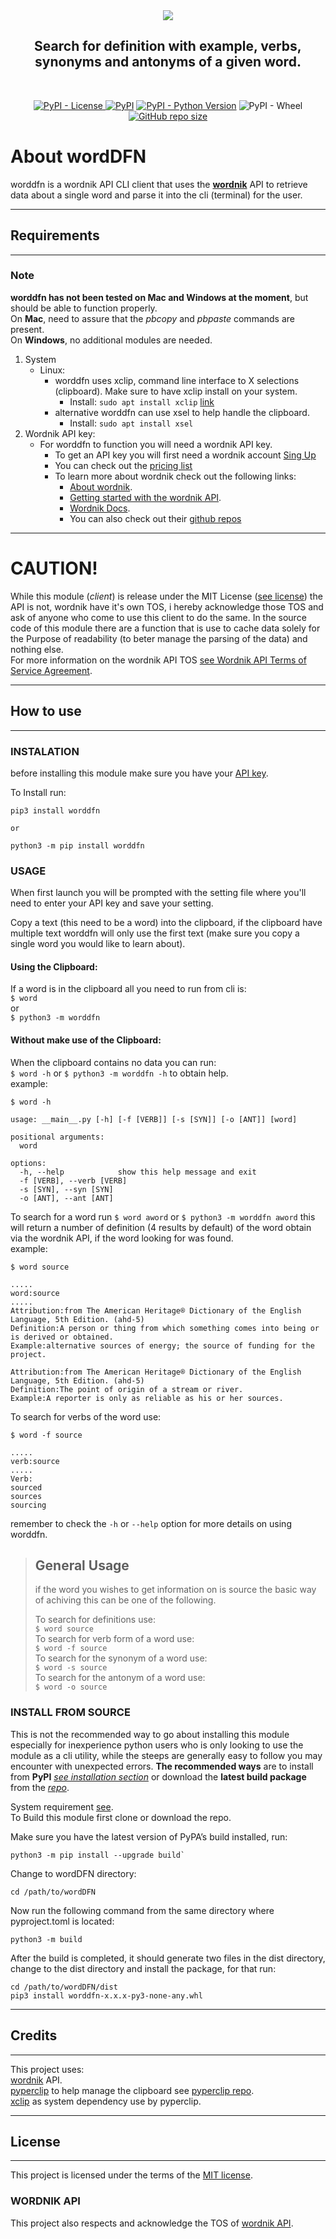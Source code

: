 <div align="center">
<img src= "https://github.com/SirX7/wordDFN/blob/main/images/logo/Color_logo-no_background_RM.png?raw=true" />

## Search for definition with example, verbs, synonyms and antonyms of a given word. 
<br/>  

[![PyPI - License](https://img.shields.io/pypi/l/worddfn?label=License&labelColor=2334&color=D058)
](https://pypi.org/project/worddfn/) [![PyPI](https://img.shields.io/pypi/v/worddfn?labelColor=2334&color=D058)](https://pypi.org/project/worddfn/) [![PyPI - Python Version](https://img.shields.io/pypi/pyversions/worddfn?labelColor=2334&color=D058)](https://pypi.org/project/worddfn/) ![PyPI - Wheel](https://img.shields.io/pypi/wheel/worddfn?labelColor=2334&color=D053) [![GitHub repo size](https://img.shields.io/github/repo-size/sirx7/worddfn?logo=github&label=Size&labelColor=2334&color=D058)](https://github.com/SirX7/wordDFN)



</div>  


# About wordDFN 
worddfn is a wordnik API CLI client that uses the **[wordnik](https://developer.wordnik.com/)** API to retrieve data about a single word and parse it into the cli (terminal) for the user.  

---

## Requirements  

---
### Note  
**worddfn has not been tested on Mac and Windows at the moment**, but should be able to function properly.  
On **Mac**, need to assure that the *pbcopy* and *pbpaste* commands are present.  
On **Windows**, no additional modules are needed.  

1. System
    - Linux:  
        - worddfn uses xclip, command line interface to X selections (clipboard). Make sure to have xclip install on your system.  
            - Install: `sudo apt install xclip` [link](https://github.com/astrand/xclip "xclip github page.")  
        - alternative worddfn can use xsel to help handle the clipboard.  
            - Install: `sudo apt install xsel`  
2. Wordnik API key:  
    - For worddfn to function you will need a wordnik API key.  
        - To get an API key you will first need a wordnik account [Sing Up](https://login.wordnik.com/login?state=hKFo2SB6TTk1ckxLSkRMbHhZXzVjSHR4QXpOVDVRdHRfcU5ER6FupWxvZ2luo3RpZNkgNkxmVXZiVVYySnFCVFA3cVJKMkZEbmprUkZsaW00QmqjY2lk2SBKTk9ob3FwdTZ1Szg0NDJkYjZJRGliaHRCQ2ZTZUZKYQ&client=JNOhoqpu6uK8442db6IDibhtBCfSeFJa&protocol=oauth2&errorMessage=We%27ve%20updated%20our%20login%20process!%20If%20you%20haven%27t%20yet%2C%20please%20use%20the%20%27don%27t%20remember%20your%20password%3F%27%20link%20below%20to%20create%20a%20new%20Wordnik%20password.&defaultDatabaseConnection=Wordnik-User-Prod&defaultDomain=https%3A%2F%2Fwww.wordnik.com&response_type=code&redirect_uri=https%3A%2F%2Fwww.wordnik.com%2Fcallback&scope=openid%20email%20profile)  
        - You can check out the [pricing list](https://developer.wordnik.com/pricing)  
        - To learn more about wordnik check out the following links:
            - [About wordnik](https://www.wordnik.com/about).  
            - [Getting started with the wordnik API](https://developer.wordnik.com/gettingstarted).  
            - [Wordnik Docs](https://developer.wordnik.com/docs).  
            - You can also check out their [github repos](https://github.com/wordnik)

---

# CAUTION!  
While this module (*client*) is release under the MIT License ([see license](#license)) the API is not, wordnik have it's own TOS, i hereby acknowledge those TOS and ask of anyone who come to use this client to do the same. In the source code of this module there are a function that is use to cache data solely for the Purpose of readability (to beter manage the parsing of the data) and nothing else.  
For more information on the wordnik API TOS [see Wordnik API Terms of Service Agreement](https://developer.wordnik.com/terms "TOS").  

---

## How to use  

---

### INSTALATION  
before installing this module make sure you have your [API key](#requirements).  

To Install run:

```
pip3 install worddfn  

or  

python3 -m pip install worddfn  

```  

### USAGE  
When first launch you will be prompted with the setting file where you'll need to enter your API key and save your setting.  

Copy a text (this need to be a word) into the clipboard, if the clipboard have multiple text worddfn will only use the first text (make sure you copy a single word you would like to learn about).  

#### Using the Clipboard:  
If a word is in the clipboard all you need to run from cli is:  
`$ word`  
or  
`$ python3 -m worddfn`  

#### Without make use of the Clipboard:  
When the clipboard contains no data you can run:  
`$ word -h` or `$ python3 -m worddfn -h` to obtain help.  
example:  

```
$ word -h  

usage: __main__.py [-h] [-f [VERB]] [-s [SYN]] [-o [ANT]] [word]  

positional arguments:  
  word  

options:  
  -h, --help            show this help message and exit  
  -f [VERB], --verb [VERB]  
  -s [SYN], --syn [SYN]  
  -o [ANT], --ant [ANT]  

```

To search for a word run `$ word aword` or `$ python3 -m worddfn aword` this will return a number of definition (4 results by default) of the word obtain via the wordnik API, if the word looking for was found.  
example:  

```
$ word source  

.....  
word:source  
.....  
Attribution:from The American Heritage® Dictionary of the English Language, 5th Edition. (ahd-5)
Definition:A person or thing from which something comes into being or is derived or obtained.
Example:alternative sources of energy; the source of funding for the project.  

Attribution:from The American Heritage® Dictionary of the English Language, 5th Edition. (ahd-5)
Definition:The point of origin of a stream or river.
Example:A reporter is only as reliable as his or her sources.  

```

To search for verbs of the word use:

```
$ word -f source  

.....  
verb:source  
.....  
Verb:  
sourced  
sources  
sourcing  

```

remember to check the `-h` or `--help` option for more details on using worddfn.  
  
> ## General Usage  
> if the word you wishes to get information on is source the basic way  
> of achiving this can be one of the following.  
>  
> To search for definitions use:  
> `$ word source`  
> To search for verb form of a word use:  
> `$ word -f source`  
> To search for the synonym of a word use:  
> `$ word -s source`  
> To search for the antonym of a word use:  
> `$ word -o source`  

### INSTALL FROM SOURCE  
This is not the recommended way to go about installing this module especially for inexperience python users who is only looking to use the module as a cli utility, while the steeps are generally easy to follow you may encounter with unexpected errors. **The recommended ways** are to install from **PyPI** *[ see installation section](#instalation)* or download the **latest build package** from the *[repo](# "worddfn repo")*.

System requirement [see](#requirements).  
To Build this module first clone or download the repo.  

Make sure you have the latest version of PyPA’s build installed, run:  
```
python3 -m pip install --upgrade build`
```
Change to wordDFN directory:  
```
cd /path/to/wordDFN
```
Now run the following command from the same directory where pyproject.toml is located:  
```
python3 -m build
```
After the build is completed, it should generate two files in the dist directory, change to the dist directory and install the package, for that run:  
```
cd /path/to/wordDFN/dist
pip3 install worddfn-x.x.x-py3-none-any.whl
```

---

## Credits  

---

This project uses:  
[wordnik](https://www.wordnik.com/) API.  
[pyperclip](https://pypi.org/project/pyperclip/#description) to help manage the clipboard see [pyperclip repo](https://github.com/asweigart/pyperclip).  
[xclip](https://github.com/astrand/xclip) as system dependency use by pyperclip.  

---

## License  

---

This project is licensed under the terms of the [MIT license](#LICENSE).  
  
### WORDNIK API  
This project also respects and acknowledge the TOS of [wordnik API](https://developer.wordnik.com/terms).  